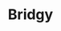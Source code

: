 ---
codehost: https://github.com/https://github.com/snarfed/bridgy
logohandle: bridgy
sort: bridgy
title: Bridgy
website: https://brid.gy/
---